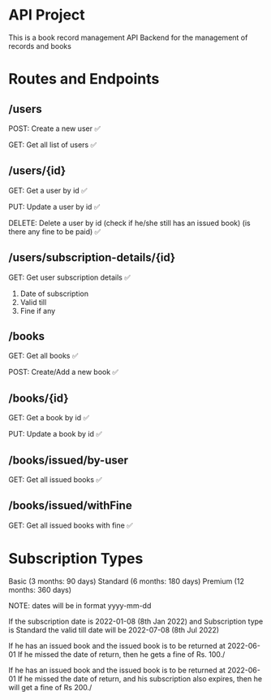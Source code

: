 # API Project
This is a book record management API Backend for the management of records and books

# Routes and Endpoints

## /users

POST: Create a new user ✅
  
GET: Get all list of users ✅

## /users/{id}

GET: Get a user by id ✅
  
PUT: Update a user by id ✅
  
DELETE: Delete a user by id (check if he/she still has an issued book) (is there any fine to be paid) ✅

## /users/subscription-details/{id}

GET: Get user subscription details ✅

1. Date of subscription
2. Valid till
3. Fine if any

## /books

GET: Get all books ✅
  
POST: Create/Add a new book ✅

## /books/{id}

GET: Get a book by id ✅
  
PUT: Update a book by id ✅

## /books/issued/by-user

GET: Get all issued books ✅

## /books/issued/withFine

GET: Get all issued books with fine ✅

# Subscription Types

Basic (3 months: 90 days)
Standard (6 months: 180 days)
Premium (12 months: 360 days)

NOTE: dates will be in format yyyy-mm-dd

If the subscription date is 2022-01-08 (8th Jan 2022)
and Subscription type is Standard
the valid till date will be 2022-07-08 (8th Jul 2022)

If he has an issued book and the issued book is to be returned at 2022-06-01
If he missed the date of return, then he gets a fine of Rs. 100./

If he has an issued book and the issued book is to be returned at 2022-06-01
If he missed the date of return, and his subscription also expires, then he will get a fine of Rs 200./
